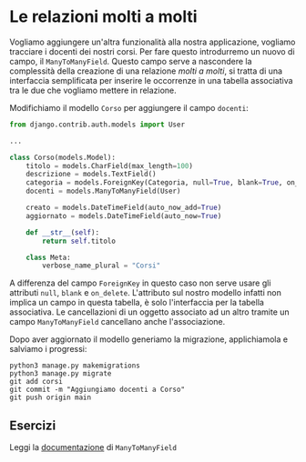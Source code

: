 # Le relazioni molti a molti

Vogliamo aggiungere un'altra funzionalità alla nostra applicazione, vogliamo tracciare i docenti dei
nostri corsi. Per fare questo introdurremo un nuovo di campo, il `ManyToManyField`. Questo campo serve
a nascondere la complessità della creazione di una relazione *molti a molti*, si tratta di una
interfaccia semplificata per inserire le occorrenze in una tabella associativa tra le due che vogliamo
mettere in relazione.

Modifichiamo il modello `Corso` per aggiungere il campo `docenti`:

```python
from django.contrib.auth.models import User

...

class Corso(models.Model):
    titolo = models.CharField(max_length=100)
    descrizione = models.TextField()
    categoria = models.ForeignKey(Categoria, null=True, blank=True, on_delete=models.PROTECT)
    docenti = models.ManyToManyField(User)

    creato = models.DateTimeField(auto_now_add=True)
    aggiornato = models.DateTimeField(auto_now=True)

    def __str__(self):
        return self.titolo

    class Meta:
        verbose_name_plural = "Corsi"
```

A differenza del campo `ForeignKey` in questo caso non serve usare gli attributi `null`, `blank` e
`on_delete`. L'attributo sul nostro modello infatti non implica un campo in questa tabella, è solo
l'interfaccia per la tabella associativa. Le cancellazioni di un oggetto associato ad un altro tramite
un campo `ManyToManyField` cancellano anche l'associazione.

Dopo aver aggiornato il modello generiamo la migrazione, applichiamola e salviamo i progressi:

```shell
python3 manage.py makemigrations
python3 manage.py migrate
git add corsi
git commit -m "Aggiungiamo docenti a Corso"
git push origin main
```

## Esercizi

Leggi la [documentazione](https://docs.djangoproject.com/en/3.2/ref/models/fields/#django.db.models.ManyToManyField) di `ManyToManyField`
